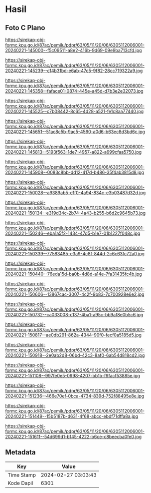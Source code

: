 # Hasil

## Foto C Plano

https://sirekap-obj-formc.kpu.go.id/87ac/pemilu/pdpr/63/05/11/20/06/6305112006001-20240221-145000--f5c09511-a8e2-416b-9d69-09e9ba713cfd.jpg

https://sirekap-obj-formc.kpu.go.id/87ac/pemilu/pdpr/63/05/11/20/06/6305112006001-20240221-145239--c14b31bd-e6ab-47c5-9f82-28cc719322a9.jpg

https://sirekap-obj-formc.kpu.go.id/87ac/pemilu/pdpr/63/05/11/20/06/6305112006001-20240221-145358--faface01-0874-445e-a45d-d7b3e2e32073.jpg

https://sirekap-obj-formc.kpu.go.id/87ac/pemilu/pdpr/63/05/11/20/06/6305112006001-20240221-145525--c7b08442-8c65-4d28-a521-fe1c8aa77440.jpg

https://sirekap-obj-formc.kpu.go.id/87ac/pemilu/pdpr/63/05/11/20/06/6305112006001-20240221-145651--51ac8c5b-9ac5-4560-a0d6-b63ec8d3bd6c.jpg

https://sirekap-obj-formc.kpu.go.id/87ac/pemilu/pdpr/63/05/11/20/06/6305112006001-20240221-145813--5193f563-1de7-4957-a822-a699cfaa5750.jpg

https://sirekap-obj-formc.kpu.go.id/87ac/pemilu/pdpr/63/05/11/20/06/6305112006001-20240221-145908--0083c8bb-dd12-417d-b486-35f4ab3815d8.jpg

https://sirekap-obj-formc.kpu.go.id/87ac/pemilu/pdpr/63/05/11/20/06/6305112006001-20240221-150028--a9389ab5-e1f0-4a94-834c-e3b03487d32d.jpg

https://sirekap-obj-formc.kpu.go.id/87ac/pemilu/pdpr/63/05/11/20/06/6305112006001-20240221-150134--e319d34c-2b74-4a43-b255-b6d2c9645b73.jpg

https://sirekap-obj-formc.kpu.go.id/87ac/pemilu/pdpr/63/05/11/20/06/6305112006001-20240221-150246--eba1a5f2-1434-47d5-b1e7-01b1227f048c.jpg

https://sirekap-obj-formc.kpu.go.id/87ac/pemilu/pdpr/63/05/11/20/06/6305112006001-20240221-150339--77583485-e3a9-4c8f-844d-2c6c63fc72a0.jpg

https://sirekap-obj-formc.kpu.go.id/87ac/pemilu/pdpr/63/05/11/20/06/6305112006001-20240221-150440--76eda15d-ba0b-4d8d-a14e-7fa31435fc4b.jpg

https://sirekap-obj-formc.kpu.go.id/87ac/pemilu/pdpr/63/05/11/20/06/6305112006001-20240221-150606--13867cac-3007-4c2f-9b83-7c700928e6e2.jpg

https://sirekap-obj-formc.kpu.go.id/87ac/pemilu/pdpr/63/05/11/20/06/6305112006001-20240221-150732--ca033008-c137-4ba1-a95c-bb9af8e0b5c6.jpg

https://sirekap-obj-formc.kpu.go.id/87ac/pemilu/pdpr/63/05/11/20/06/6305112006001-20240221-150817--ae0db291-862a-4344-90f0-fecf0a5185d5.jpg

https://sirekap-obj-formc.kpu.go.id/87ac/pemilu/pdpr/63/05/11/20/06/6305112006001-20240221-150918--2e0ab2d8-06bd-42c3-8af0-6ab54d818cd2.jpg

https://sirekap-obj-formc.kpu.go.id/87ac/pemilu/pdpr/63/05/11/20/06/6305112006001-20240221-151108--997fe0e5-0998-4207-bb1b-f9facf53885e.jpg

https://sirekap-obj-formc.kpu.go.id/87ac/pemilu/pdpr/63/05/11/20/06/6305112006001-20240221-151236--466e70ef-0bca-4734-839d-752f88495e8e.jpg

https://sirekap-obj-formc.kpu.go.id/87ac/pemilu/pdpr/63/05/11/20/06/6305112006001-20240221-151449--15b5187b-d631-4f68-abcc-ebdf71dffa8a.jpg

https://sirekap-obj-formc.kpu.go.id/87ac/pemilu/pdpr/63/05/11/20/06/6305112006001-20240221-151611--54d699d1-b145-4222-b6ce-c8beecba0fe0.jpg


## Metadata

| Key        | Value               |
| ---------- | ------------------- |
| Time Stamp | 2024-02-27 03:03:43 |
| Kode Dapil | 6301                |



